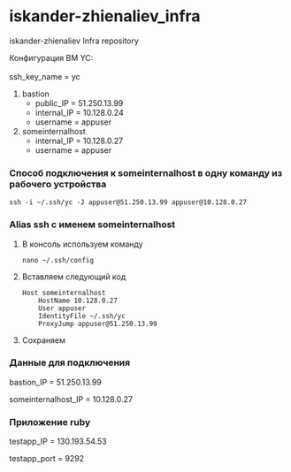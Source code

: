 # iskander-zhienaliev_infra
iskander-zhienaliev Infra repository

Конфигурация ВМ YC:
<br/><br/>
ssh_key_name = yc
1. bastion
   * public_IP = 51.250.13.99
   * internal_IP = 10.128.0.24
   * username = appuser
2. someinternalhost
   * internal_IP = 10.128.0.27
   * username = appuser

### Cпособ подключения к someinternalhost в одну команду из рабочего устройства

```console
ssh -i ~/.ssh/yc -J appuser@51.250.13.99 appuser@10.128.0.27
```
### Alias ssh с именем someinternalhost
1. В консоль используем команду
    ```console
    nano ~/.ssh/config
    ```
2. Вставляем следующий код
    ```
    Host someinternalhost
        HostName 10.128.0.27
        User appuser
        IdentityFile ~/.ssh/yc
        ProxyJump appuser@51.250.13.99
    ```
3. Сохраняем

### Данные для подключения
bastion_IP = 51.250.13.99

someinternalhost_IP = 10.128.0.27

### Приложение ruby
testapp_IP = 130.193.54.53

testapp_port = 9292
